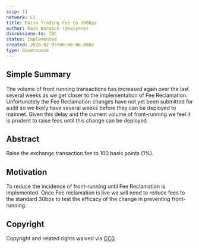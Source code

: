 ```yaml
---
sccp: 11
network: L1
title: Raise Trading Fee to 100bps
author: Kain Warwick (@kaiynne)
discussions-to: TBC
status: Implemented
created: 2020-02-03T00:00:00.000Z
type: Governance
---
```


## Simple Summary

<!--"If you can't explain it simply, you don't understand it well enough." Provide a simplified and layman-accessible explanation of the SCCP.-->

The volume of front running transactions has increased again over the last several weeks as we get closer to the implementation of Fee Reclamation. Unfortunately the Fee Reclamation changes have not yet been submitted for audit so we likely have several weeks before they can be deployed to mainnet. Given this delay and the current volume of front-running we feel it is prudent to raise fees until this change can be deployed.

## Abstract

<!--A short (~200 word) description of the variable change proposed.-->

Raise the exchange transaction fee to 100 basis points (1%).

## Motivation

<!--The motivation is critical for SCCPs that want to update variables within Synthetix. It should clearly explain why the existing variable is not incentive aligned. SCCP submissions without sufficient motivation may be rejected outright.-->

To reduce the incidence of front-running until Fee Reclamation is implemented. Once Fee reclamation is live we will need to reduce fees to the standard 30bps to test the efficacy of the change in preventing front-running.

## Copyright

Copyright and related rights waived via [CC0](https://creativecommons.org/publicdomain/zero/1.0/).

